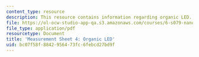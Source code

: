 ```yaml
---
content_type: resource
description: This resource contains information regarding organic LED.
file: https://ol-ocw-studio-app-qa.s3.amazonaws.com/courses/6-s079-nanomaker-spring-2013/bc07f58f8842956473fc6febcd27bd9f_MIT6_S079S13_lab04.pdf
file_type: application/pdf
resourcetype: Document
title: 'Measurement Sheet 4: Organic LED'
uid: bc07f58f-8842-9564-73fc-6febcd27bd9f
---
```

